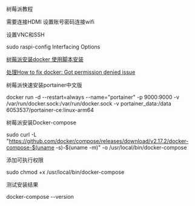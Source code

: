 树莓派教程

需要连接HDMI 设置账号密码连接wifi

设置VNC和SSH

sudo raspi-config Interfacing Options


[树莓派安装docker  使用脚本安装](https://yeasy.gitbook.io/docker_practice/install/raspberry-pi#shi-yong-jiao-ben-zi-dong-an-zhuang)

[处理How to fix docker: Got permission denied issue](https://stackoverflow.com/questions/48957195/how-to-fix-docker-got-permission-denied-issue)

树莓派快速安装portainer中文版

docker run -d --restart=always --name="portainer" -p 9000:9000 -v /var/run/docker.sock:/var/run/docker.sock -v portainer_data:/data 6053537/portainer-ce:linux-arm64

树莓派安装Docker-compose

sudo curl -L "https://github.com/docker/compose/releases/download/v2.17.2/docker-compose-$(uname -s)-$(uname -m)" -o /usr/local/bin/docker-compose

添加可执行权限

sudo chmod +x /usr/local/bin/docker-compose

测试安装结果

docker-compose --version
